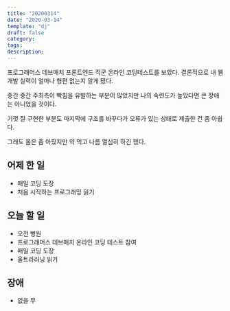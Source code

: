 ```yaml
---
title: "20200314"
date: "2020-03-14"
template: "dj"
draft: false
category:
tags:
description:
---
```


프로그래머스 데브매치 프론트엔드 직군 온라인 코딩테스트를 보았다.
결론적으로 내 웹개발 실력이 얼마나 형편 없는지 알게 됐다.

중간 중간 주최측이 빡침을 유발하는 부분이 많았지만 나의 숙련도가 높았다면
큰 장애는 아니었을 것이다.

기껏 잘 구현한 부분도 마지막에 구조를 바꾸다가 오류가 있는 상태로 제출한 건
좀 아쉽다.

그래도 몸은 좀 아팠지만 약 먹고 나름 열심히 하긴 했다.

## 어제 한 일

* 매일 코딩 도장
* 처음 시작하는 프로그래밍 읽기

## 오늘 할 일

* 오전 병원
* 프로그래머스 데브매치 온라인 코딩 테스트 참여
* 매일 코딩 도장
* 울트라러닝 읽기

## 장애

* 없을 무
